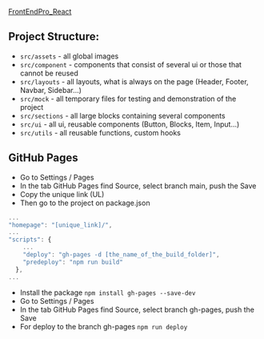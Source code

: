 [FrontEndPro_React](https://nataliapylypenko.github.io/FrontEndPro_React/)

## Project Structure:

* `src/assets` - all global images
* `src/component` - components that consist of several ui or those that cannot be reused
* `src/layouts` - all layouts, what is always on the page (Header, Footer, Navbar, Sidebar...)
* `src/mock` - all temporary files for testing and demonstration of the project
* `src/sections` - all large blocks containing several components
* `src/ui` - all ui, reusable components (Button, Blocks, Item, Input...)
* `src/utils` - all reusable functions, custom hooks

## GitHub Pages

* Go to Settings / Pages
* In the tab GitHub Pages find Source, select branch main, push the Save
* Copy the unique link (UL)
* Then go to the project on package.json

``` js
...
"homepage": "[unique_link]/",
...
"scripts": {
    ...
    "deploy": "gh-pages -d [the_name_of_the_build_folder]",
    "predeploy": "npm run build"
  },
...
```

* Install the package `npm install gh-pages --save-dev`
* Go to Settings / Pages
* In the tab GitHub Pages find Source, select branch gh-pages, push the Save
* For deploy to the branch gh-pages `npm run deploy`

